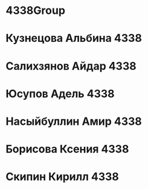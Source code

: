 # 4338Group
# Кузнецова Альбина 4338
# Салихзянов Айдар 4338
# Юсупов Адель 4338
# Насыйбуллин Амир 4338
# Борисова Ксения 4338
# Скипин Кирилл 4338